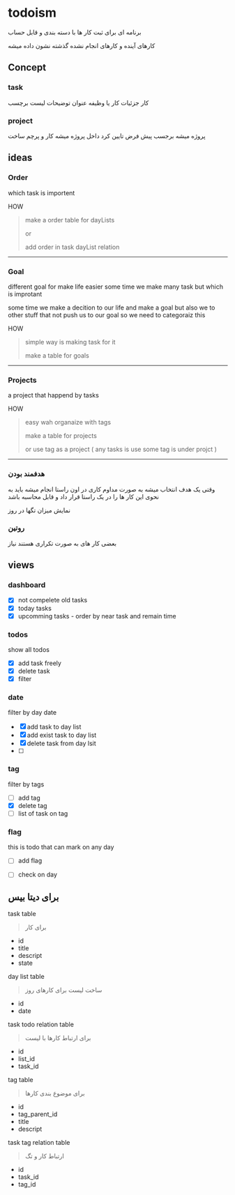 # todoism

برنامه ای برای ثبت کار ها با دسته بندی و قابل حساب 

کارهای آینده و کارهای انجام نشده گذشته نشون داده میشه



## Concept

### task

کار
جزئیات کار یا وظیفه 
عنوان
توضیحات
لیست
برچسب

### project

پروژه
میشه برجسب پیش فرض تایین کرد
داخل پروژه میشه کار و پرچم ساخت





## ideas

### Order

which task is importent

HOW
> make a order table for dayLists
> 
> or
> 
> add order in task dayList relation 

---

### Goal

different goal for make life easier
some time we make many task but which is improtant

some time we make a decition to our life and make a goal but also we to other stuff that not push us to our goal so we need to categoraiz this

HOW
> simple way is making task for it
> 
> make a table for goals

----

### Projects

a project that happend by tasks

HOW
> easy wah organaize with tags
> 
> make a table for projects
> 
> or use tag as a project ( any tasks is use some tag is under projct )

----

### هدفمند بودن
وقتی یک هدف انتخاب میشه به صورت مداوم کاری در اون راستا انجام میشه
باید به نحوی این کار ها را در یک راستا قرار داد و قابل محاسبه باشد

نمایش میزان تگها در روز



### روتین
بعضی کار های به صورت تکراری هستند
نیاز 




## views

### dashboard
- [x] not compelete old tasks
- [x] today tasks
- [x] upcomming tasks - order by near task and remain time

### todos
show all todos

- [x] add task freely
- [x] delete task
- [x] filter

### date
filter by day date

- [x] add task to day list
- [x] add exist task to day list
- [x] delete task from day lsit
- [ ] 

### tag
filter by tags

- [ ] add tag
- [x] delete tag
- [ ] list of task on tag

### flag
this is todo that can mark on any day

- [ ] add flag
- [ ] check on day




## برای دیتا بیس

task table
> برای کار
* id
* title
* descript
* state

day list table
> ساخت لیست برای کارهای روز
* id
* date


task todo relation table
> برای ارتباط کارها با لیست
* id
* list_id
* task_id


tag table
> برای موضوع بندی کارها
* id
* tag_parent_id
* title
* descript


task tag relation table
> ارتباط کار و تگ
* id
* task_id
* tag_id

